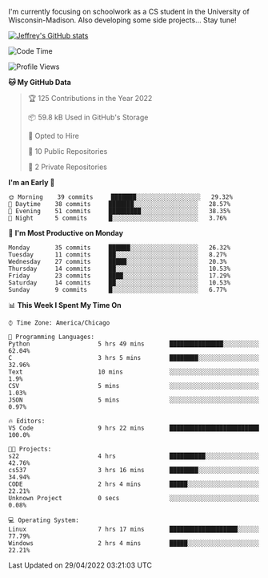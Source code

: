 

I'm currently focusing on schoolwork as a CS student in the University of Wisconsin-Madison.
Also developing some side projects...
Stay tune!

<!-- [![wakatime](https://wakatime.com/badge/user/99a12255-d5fa-4530-a56f-b1f6efe8669d.svg?style=for-the-badge)](https://wakatime.com/@99a12255-d5fa-4530-a56f-b1f6efe8669d) -->

[![Jeffrey's GitHub stats](https://github-readme-stats.vercel.app/api?username=slijeff&count_private=true&show_icons=true)](https://github.com/anuraghazra/github-readme-stats)

<!-- [![Jeffrey's wakatime stats](https://github-readme-stats.vercel.app/api/wakatime?username=slijeff&custom_title=Coding+Time+Last+Week)](https://github.com/slijeff/github-readme-stats) -->

<!-- [![Top Langs](https://github-readme-stats.vercel.app/api/top-langs/?username=slijeff&count_private=true&langs_count=8&hide=javascript&custom_title=Repo+Languages)](https://github.com/anuraghazra/github-readme-stats) -->

<!--START_SECTION:waka-->
![Code Time](http://img.shields.io/badge/Code%20Time-37%20hrs%205%20mins-blue)

![Profile Views](http://img.shields.io/badge/Profile%20Views-26-blue)

**🐱 My GitHub Data** 

> 🏆 125 Contributions in the Year 2022
 > 
> 📦 59.8 kB Used in GitHub's Storage 
 > 
> 💼 Opted to Hire
 > 
> 📜 10 Public Repositories 
 > 
> 🔑 2 Private Repositories  
 > 
**I'm an Early 🐤** 

```text
🌞 Morning    39 commits     ███████░░░░░░░░░░░░░░░░░░   29.32% 
🌆 Daytime    38 commits     ███████░░░░░░░░░░░░░░░░░░   28.57% 
🌃 Evening    51 commits     █████████░░░░░░░░░░░░░░░░   38.35% 
🌙 Night      5 commits      █░░░░░░░░░░░░░░░░░░░░░░░░   3.76%

```
📅 **I'm Most Productive on Monday** 

```text
Monday       35 commits     ██████░░░░░░░░░░░░░░░░░░░   26.32% 
Tuesday      11 commits     ██░░░░░░░░░░░░░░░░░░░░░░░   8.27% 
Wednesday    27 commits     █████░░░░░░░░░░░░░░░░░░░░   20.3% 
Thursday     14 commits     ██░░░░░░░░░░░░░░░░░░░░░░░   10.53% 
Friday       23 commits     ████░░░░░░░░░░░░░░░░░░░░░   17.29% 
Saturday     14 commits     ██░░░░░░░░░░░░░░░░░░░░░░░   10.53% 
Sunday       9 commits      █░░░░░░░░░░░░░░░░░░░░░░░░   6.77%

```


📊 **This Week I Spent My Time On** 

```text
⌚︎ Time Zone: America/Chicago

💬 Programming Languages: 
Python                   5 hrs 49 mins       ███████████████░░░░░░░░░░   62.04% 
C                        3 hrs 5 mins        ████████░░░░░░░░░░░░░░░░░   32.96% 
Text                     10 mins             ░░░░░░░░░░░░░░░░░░░░░░░░░   1.9% 
CSV                      5 mins              ░░░░░░░░░░░░░░░░░░░░░░░░░   1.03% 
JSON                     5 mins              ░░░░░░░░░░░░░░░░░░░░░░░░░   0.97%

🔥 Editors: 
VS Code                  9 hrs 22 mins       █████████████████████████   100.0%

🐱‍💻 Projects: 
s22                      4 hrs               ██████████░░░░░░░░░░░░░░░   42.76% 
cs537                    3 hrs 16 mins       ████████░░░░░░░░░░░░░░░░░   34.94% 
CODE                     2 hrs 4 mins        █████░░░░░░░░░░░░░░░░░░░░   22.21% 
Unknown Project          0 secs              ░░░░░░░░░░░░░░░░░░░░░░░░░   0.08%

💻 Operating System: 
Linux                    7 hrs 17 mins       ███████████████████░░░░░░   77.79% 
Windows                  2 hrs 4 mins        █████░░░░░░░░░░░░░░░░░░░░   22.21%

```


 Last Updated on 29/04/2022 03:21:03 UTC
<!--END_SECTION:waka-->
